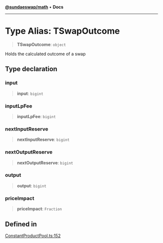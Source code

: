 [**@sundaeswap/math**](../../../README.md) • **Docs**

***

# Type Alias: TSwapOutcome

> **TSwapOutcome**: `object`

Holds the calculated outcome of a swap

## Type declaration

### input

> **input**: `bigint`

### inputLpFee

> **inputLpFee**: `bigint`

### nextInputReserve

> **nextInputReserve**: `bigint`

### nextOutputReserve

> **nextOutputReserve**: `bigint`

### output

> **output**: `bigint`

### priceImpact

> **priceImpact**: `Fraction`

## Defined in

[ConstantProductPool.ts:152](https://github.com/SundaeSwap-finance/sundae-sdk/blob/main/packages/math/src/PoolMath/ConstantProductPool.ts#L152)
